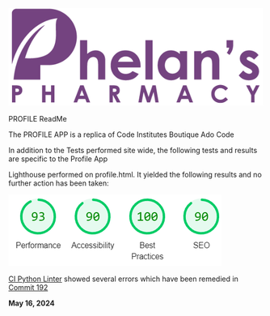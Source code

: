 ![Phelans Pharmacy](/media/phelans-logo-high-cropped.png)

PROFILE ReadMe

The PROFILE APP is a replica of Code Institutes Boutique Ado Code

In addition to the Tests performed site wide, the following tests and results are specific to the Profile App

Lighthouse performed on profile.html. It yielded the following results and no further action has been taken:

![Lighthouse Results](profile-lighthouse-results.png)

[CI Python Linter](https://pep8ci.herokuapp.com/) showed several errors which have been remedied in [Commit 192](https://github.com/DMASCoreDeclan/PP5-Pharmacy/commit/1e14b7d6f93c62d667c7e2123326ddbf542c598e)


**May 16, 2024**